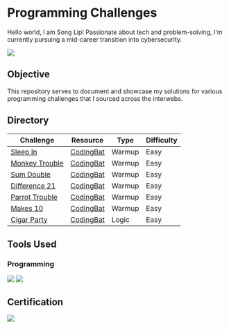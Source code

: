# Programming Challenges

Hello world, I am Song Lip! Passionate about tech and problem-solving, I'm currently pursuing a mid-career transition into cybersecurity.

<a href="https://www.linkedin.com/in/song-lip-lim/"><img src="https://img.shields.io/badge/-LinkedIn-0072b1?&style=for-the-badge&logo=linkedin&logoColor=white" /></a>

## Objective

This repository serves to document and showcase my solutions for various programming challenges that I sourced across the interwebs.

## Directory

| Challenge          | Resource           | Type               | Difficulty         |
|--------------------|--------------------|--------------------|--------------------|
|<a href="Sleep In/README.md">Sleep In</a>|<a href="https://codingbat.com/python">CodingBat</a>|Warmup|Easy|
|<a href="Monkey Trouble/README.md">Monkey Trouble</a>|<a href="https://codingbat.com/python">CodingBat</a>|Warmup|Easy|
|<a href="Sum Double/README.md">Sum Double</a>|<a href="https://codingbat.com/python">CodingBat</a>|Warmup|Easy|
|<a href="Difference 21/README.md">Difference 21</a>|<a href="https://codingbat.com/python">CodingBat</a>|Warmup|Easy|
|<a href="Parrot Trouble/README.md">Parrot Trouble</a>|<a href="https://codingbat.com/python">CodingBat</a>|Warmup|Easy|
|<a href="Makes 10/README.md">Makes 10</a>|<a href="https://codingbat.com/python">CodingBat</a>|Warmup|Easy|
|<a href="Cigar Party/README.md">Cigar Party</a>|<a href="https://codingbat.com/python">CodingBat</a>|Logic|Easy|

## Tools Used

### Programming
<div>
    <img src="https://img.shields.io/badge/-Python-3776AB?&style=for-the-badge&logo=Python&logoColor=white" />
    <img src="https://img.shields.io/badge/-VS_Code-007ACC?&style=for-the-badge&logo=Visual-Studio-Code&logoColor=white" />
</div>

## Certification
<div>
    <a href="https://coursera.org/share/1a7721968c5913a303e5f9c81517ea2e"><img src="https://images.credly.com/size/340x340/images/0bf0f2da-a699-4c82-82e2-56dcf1f2e1c7/image.png" /></a>
</div>
